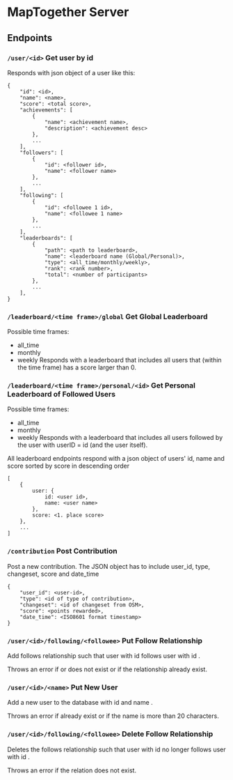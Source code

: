# MapTogether Server

## Endpoints

### `/user/<id>` Get user by id

Responds with json object of a user like this:
```
{
    "id": <id>,
    "name": <name>,
    "score": <total score>,
    "achievements": [
        {
            "name": <achievement name>,
            "description": <achievement desc>
        },
        ...
    ],
    "followers": [
        {
            "id": <follower id>,
            "name": <follower name>
        },
        ...
    ],
    "following": [
        {
            "id": <followee 1 id>,
            "name": <followee 1 name>
        },
        ...
    ],
    "leaderboards": [
        {
            "path": <path to leaderboard>,
            "name": <leaderboard name (Global/Personal)>,
            "type": <all_time/monthly/weekly>,
            "rank": <rank number>,
            "total": <number of participants>
        },
        ...
    ],
}
```

### `/leaderboard/<time frame>/global` Get Global Leaderboard
Possible time frames:
- all_time
- monthly
- weekly
Responds with a leaderboard that includes all users that (within the time frame) has a score larger than 0.

### `/leaderboard/<time frame>/personal/<id>` Get Personal Leaderboard of Followed Users
Possible time frames:
- all_time
- monthly
- weekly
Responds with a leaderboard that includes all users followed by the user with userID = id (and the user itself). 

All leaderboard endpoints respond with a json object of users' id, name and score sorted by score in descending order
```
[
    {
    	user: {
            id: <user id>,
            name: <user name>
        },
        score: <1. place score>
    },
    ...
]
```

### `/contribution` Post Contribution
Post a new contribution. The JSON object has to include user_id, type, changeset, score and date_time
```
{
    "user_id": <user-id>,
    "type": <id of type of contribution>,
    "changeset": <id of changeset from OSM>,
    "score": <points rewarded>,
    "date_time": <ISO8601 format timestamp>
}
```

### `/user/<id>/following/<followee>` Put Follow Relationship
Add follows relationship such that user with id <id> follows user with id <followee>.

Throws an error if <id> or <followe> does not exist or if the relationship already exist.

### `/user/<id>/<name>` Put New User
Add a new user to the database with id <id> and name <name>.

Throws an error if <id> already exist or if the name is more than 20 characters.

### `/user/<id>/following/<followee>` Delete Follow Relationship
Deletes the follows relationship such that user with id <id> no longer follows user with id <followee>.

Throws an error if the relation does not exist.
